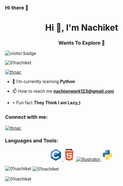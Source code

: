 ### Hi there 👋

<h1 align="center">Hi 👋, I'm Nachiket</h1>
<h3 align="center">Wants To Explore 🚀</h3>

<img src="https://visitor-badge.laobi.icu/badge?page_id=page.id" alt="visitor badge"/>
<p align="left"> <img src="https://komarev.com/ghpvc/?username=01nachiket&label=Profile%20views&color=0e75b6&style=flat" alt="01nachiket" /> </p>

<p align="left"> <a href="https://twitter.com/thnac" target="blank"><img src="https://img.shields.io/twitter/follow/thnac?logo=twitter&style=for-the-badge" alt="thnac" /></a> </p>

- 🌱 I’m currently learning **Python**

- 📫 How to reach me **nachionwork123@gmail.com**

- ⚡ Fun fact **They Think I am Lazy;)**

<h3 align="left">Connect with me:</h3>
<p align="left">
<a href="https://twitter.com/thnac" target="blank"><img align="center" src="https://raw.githubusercontent.com/rahuldkjain/github-profile-readme-generator/master/src/images/icons/Social/twitter.svg" alt="thnac" height="30" width="40" /></a>
</p>

<h3 align="left">Languages and Tools:</h3>
<p align="center"> <a href="https://www.cprogramming.com/" target="_blank" rel="noreferrer"> <img src="https://raw.githubusercontent.com/devicons/devicon/master/icons/c/c-original.svg" alt="c" width="40" height="40"/> </a> <a href="https://www.w3.org/html/" target="_blank" rel="noreferrer"> <img src="https://raw.githubusercontent.com/devicons/devicon/master/icons/html5/html5-original-wordmark.svg" alt="html5" width="40" height="40"/> </a> <a href="https://www.adobe.com/in/products/illustrator.html" target="_blank" rel="noreferrer"> <img src="https://www.vectorlogo.zone/logos/adobe_illustrator/adobe_illustrator-icon.svg" alt="illustrator" width="40" height="40"/> </a> <a href="https://www.python.org" target="_blank" rel="noreferrer"> <img src="https://raw.githubusercontent.com/devicons/devicon/master/icons/python/python-original.svg" alt="python" width="40" height="40"/> </a> </p>

<p><img align="left" src="https://github-readme-stats.vercel.app/api/top-langs?username=01nachiket&show_icons=true&locale=en&layout=compact" alt="01nachiket" /></p>

<p>&nbsp;<img align="center" src="https://github-readme-stats.vercel.app/api?username=01nachiket&show_icons=true&locale=en" alt="01nachiket" /></p>

<p><img align="center" src="https://github-readme-streak-stats.herokuapp.com/?user=01nachiket&" alt="01nachiket" /></p>

